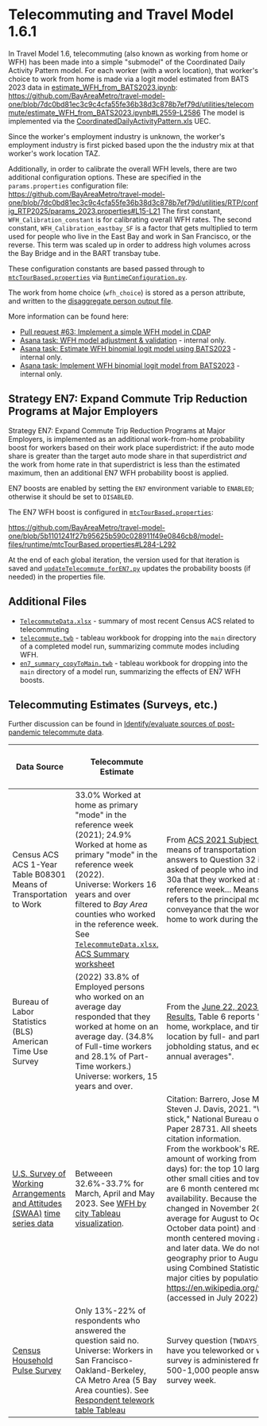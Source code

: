 
# Telecommuting and Travel Model 1.6.1

In Travel Model 1.6, telecommuting (also known as working from home or WFH) has been made into a simple "submodel" of
the Coordinated Daily Activity Pattern model. For each worker (with a work location), that worker's choice to work from home is made
via a logit model estimated from BATS 2023 data in [estimate_WFH_from_BATS2023.ipynb](estimate_WFH_from_BATS2023.ipynb):
https://github.com/BayAreaMetro/travel-model-one/blob/7dc0bd81ec3c9c4cfa55fe36b38d3c878b7ef79d/utilities/telecommute/estimate_WFH_from_BATS2023.ipynb#L2559-L2586
The model is implemented via the [CoordinatedDailyActivityPattern.xls](https://github.com/BayAreaMetro/travel-model-one/blob/v1.6.1_develop/model-files/model/CoordinatedDailyActivityPattern.xls) UEC.

Since the worker's employment industry is unknown, the worker's employment industry is first picked based upon the the industry mix 
at that worker's work location TAZ.

Additionally, in order to calibrate the overall WFH levels, there are two additional configuration options.
These are specified in the `params.properties` configuration file:
https://github.com/BayAreaMetro/travel-model-one/blob/7dc0bd81ec3c9c4cfa55fe36b38d3c878b7ef79d/utilities/RTP/config_RTP2025/params_2023.properties#L15-L21
The first constant, `WFH_Calibration_constant` is for calibrating overall WFH rates. The second constant, `WFH_Calibration_eastbay_SF` is a
factor that gets multiplied to term used for people who live in the East Bay and work in San Francisco, or the reverse. This term was
scaled up in order to address high volumes across the Bay Bridge and in the BART transbay tube.

These configuration constants are based passed through to [`mtcTourBased.properties`](https://github.com/BayAreaMetro/travel-model-one/blob/7dc0bd81ec3c9c4cfa55fe36b38d3c878b7ef79d/model-files/runtime/mtcTourBased.properties#L152-L156) via [`RuntimeConfiguration.py`](https://github.com/BayAreaMetro/travel-model-one/blob/7dc0bd81ec3c9c4cfa55fe36b38d3c878b7ef79d/model-files/scripts/preprocess/RuntimeConfiguration.py#L323-L325).

The work from home choice (`wfh_choice`) is stored as a person attribute, and written to the 
[disaggregate person output file](https://github.com/BayAreaMetro/modeling-website/wiki/Person).

More information can be found here:
* [Pull request #63: Implement a simple WFH model in CDAP](https://github.com/BayAreaMetro/travel-model-one/pull/63)
* [Asana task: WFH model adjustment & validation](https://app.asana.com/0/0/1205369234942623/f) - internal only.
* [Asana task: Estimate WFH binomial logit model using BATS2023](https://app.asana.com/0/15119358130897/1208621825395379/f) - internal only.
* [Asana task: Implement WFH binomial logit model from BATS2023](https://app.asana.com/0/15119358130897/1208642687328266/f) - internal only.

## Strategy EN7: Expand Commute Trip Reduction Programs at Major Employers

Strategy EN7: Expand Commute Trip Reduction Programs at Major Employers, is implemented as an additional work-from-home
probability boost for workers based on their work place superdistrict: if the auto mode share is greater than the target auto mode share
in that superdistrict *and* the work from home rate in that superdistrict is less than the estimated maximum, then an additional EN7 WFH
probability boost is applied.  

EN7 boosts are enabled by setting the `EN7` environment variable to `ENABLED`; otherwise it should be set to `DISABLED`.

The EN7 WFH boost is configured in [`mtcTourBased.properties`](../../model-files/runtime/mtcTourBased.properties):

https://github.com/BayAreaMetro/travel-model-one/blob/5b1101241f27b95625b590c028911f49e0846cb8/model-files/runtime/mtcTourBased.properties#L284-L292

At the end of each global iteration, the version used for that iteration is saved and 
[`updateTelecommute_forEN7.py`](../../model-files/scripts/preprocess/updateTelecommute_forEN7.py) updates the probability boosts (if needed) in the
properties file.

## Additional Files

* [`TelecommuteData.xlsx`](TelecommuteData.xlsx) - summary of most recent Census ACS related to telecommuting
* [`telecommute.twb`](telecommute.twb) - tableau workbook for dropping into the `main` directory of a completed model run, summarizing commute modes including WFH.
* [`en7_summary_copyToMain.twb`](en7_summary_copyToMain.twb) - tableau workbook for dropping into the `main` directory of a model run, summarizing the effects of EN7 WFH boosts.

## Telecommuting Estimates (Surveys, etc.)

Further discussion can be found in [Identify/evaluate sources of post-pandemic telecommute data](https://app.asana.com/0/1204085012544660/1204893619957853/f).

| Data Source | Telecommute Estimate | Notes | Date of most recent available 
|-------------|----------------------|-------------------------------|-------|
| Census ACS ACS 1-Year Table B08301 Means of Transportation to Work | 33.0% Worked at home as primary "mode" in the reference week (2021); 24.9% Worked at home as primary "mode" in the reference week (2022). <br/> Universe: Workers 16 years and over filtered to *Bay Area* counties who worked in the reference week. See [`TelecommuteData.xlsx`, ACS Summary worksheet](TelecommuteData.xslx) | From [ACS 2021 Subject Definitions](https://www2.census.gov/programs-surveys/acs/tech_docs/subject_definitions/2021_ACSSubjectDefinitions.pdf): "The data on means of transportation to work were derived from answers to Question 32 in 2021 ACS, which was asked of people who indicated in 2021 ACS Question 30a that they worked at some time during the reference week... Means of transportation to work refers to the principal mode of travel or type of conveyance that the worker usually used to get from home to work during the reference week." | 2021; <br/> 2022 release [expected on September 14, 2023](https://www.census.gov/programs-surveys/acs/news/data-releases/2022/release-schedule.html) |
| Bureau of Labor Statistics (BLS) American Time Use Survey | (2022) 33.8% of Employed persons who worked on an average day responded that they worked at home on an average day. (34.8% of Full-time workers and 28.1% of Part-Time workers.) <br/> Universe: workers, 15 years and over. | From the [June 22, 2023 News Release on ATUS 2022 Results](https://www.bls.gov/news.release/pdf/atus.pdf), Table 6 reports "Employed persons working at home, workplace, and time spent working at each location by full- and part-time status and sex, jobholding status, and educational attainment, 2022 annual averages". | 2022 |
| [U.S. Survey of Working Arrangements and Attitudes (SWAA)](https://wfhresearch.com) [time series data](https://wfhresearch.com/wp-content/uploads/2023/07/WFHtimeseries_monthly.xlsx) | Betweeen 32.6%-33.7% for March, April and May 2023.  See [WFH by city Tableau visualization](https://10ay.online.tableau.com/t/metropolitantransportationcommission/views/Survey_of_Working_Arrangements_and_Attitudes/TimeSeries). | Citation: Barrero, Jose Maria, Nicholas Bloom, and Steven J. Davis, 2021. "Why working from home will stick," National Bureau of Economic Research Working Paper 28731. All sheets include this suggested citation information. <br/> From the workbook's README: "Time series of the amount of working from home (percent of full paid days) for: the top 10 largest cities; cities 11 to 50; other small cities and towns; and select top cities. All are 6 month centered moving averages subject to data availability. Because the underlying survey question changed in November 2020, we do a 3-month average for August to October 2020 (plotted as the October data point) and separately compute the 6-month centered moving average for November 2020 and later data. We do not have reliable data on geography prior to August 2020. We define cities using Combined Statistical Areas and obtain the list of major cities by population from: https://en.wikipedia.org/wiki/Combined_statistical_area (accessed in July 2022)." | June 2023 |
| [Census Household Pulse Survey](https://www.census.gov/programs-surveys/household-pulse-survey/data.html) | Only 13%-22% of respondents who answered the question said no. <br/> Universe: Workers in San Francisco-Oakland-Berkeley, CA Metro Area (5 Bay Area counties).  See [Respondent telework table Tableau](https://10ay.online.tableau.com/t/metropolitantransportationcommission/views/CensusHouseholdPulseSurvey_WorkFromHome/Respondentteleworktable)| Survey question (`TWDAYS_RESP`): "In the last 7 days, have you teleworked or worked from home?" The survey is administered frequently in phases, with about 500-1,000 people answering this question in each survey week. | June 2023 |
